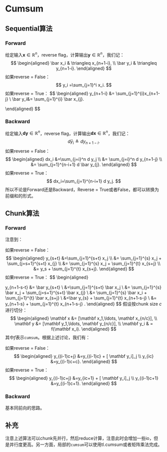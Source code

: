 # Cumsum

## Sequential算法

### Forward

给定输入$\mathbf x\in \mathbb R^{n}$，reverse flag，计算输出$\mathbf y \in \mathbb R^n$，我们记：
$$
\begin{aligned}
\bar x_i & \triangleq x_{n+1-i}, \\
\bar y_i  &  \triangleq y_{n+1-i}.
\end{aligned}
$$
如果reverse = False：
$$
y_i =\sum_{j=1}^i x_i.
$$
如果reverse = True：
$$
\begin{aligned}
y_{n+1-i} &= \sum_{j=1}^{i}x_{n+1-j}  \\
\bar y_i&= \sum_{j=1}^{i} \bar x_{j}.

\end{aligned}
$$


### Backward

给定输入$\mathbf {dy}\in \mathbb R^{n}$，reverse flag，计算输出$\mathbf {dx} \in \mathbb R^n$，我们记：
$$
d\bar y_i \triangleq dy_{n+1-i}.
$$
如果reverse = False：
$$
\begin{aligned}
dx_i
&=\sum_{j=i}^n d y_j \\
&= \sum_{j=i}^n d y_{n+1-j} \\
&= \sum_{j=1}^{n-i+1} d \bar y_{j}.
\end{aligned}
$$
如果reverse = True：
$$
dx_i=\sum_{j=1}^{n-i+1} d y_j.
$$
所以不论是Forward还是Backward，Reverse = True或者False，都可以转换为前缀和的形式。





## Chunk算法

### Forward

注意到：

如果reverse = False：
$$
\begin{aligned}
y_{s+t}
&=\sum_{j=1}^{s+t} x_j \\
&= \sum_{j=1}^{s} x_j + \sum_{j=s+1}^{s+t} x_{j} \\
&= \sum_{j=1}^{s} x_j + \sum_{j=1}^{t} x_{s+j} \\
&= y_s + \sum_{j=1}^{t} x_{s+j}.
\end{aligned}
$$
如果reverse = True：
$$
\begin{aligned}

y_{n+1-s-t}
&= \bar y_{s+t}   \\
&=\sum_{j=1}^{s+t} \bar  x_j \\
&= \sum_{j=1}^{s}  \bar x_j + \sum_{j=s+1}^{s+t}  \bar x_{j} \\
&= \sum_{j=1}^{s}  \bar x_i + \sum_{j=1}^{t} \bar  x_{s+j} \\
&=\bar y_{s} + \sum_{j=1}^{t} x_{n+1-s-j} \\
&= y_{n+1-s} + \sum_{j=1}^{t} x_{n+1-s-j} .
\end{aligned}
$$
假设按chunk size $c$进行切分：
$$
\begin{aligned}
\mathbf x &= [\mathbf x_1,\ldots, \mathbf x_{n/c}], \\
\mathbf y  &= [\mathbf y_1,\ldots, \mathbf y_{n/c}], \\
 \mathbf y_i & = f(\mathbf x_i).
\end{aligned}
$$
其中$f$表示`cumsum`。根据上述讨论，我们有：

如果reverse = False：
$$
\begin{aligned}
y_{(i-1)c+j}
&=y_{(i-1)c} + [ \mathbf y_i]_j \\
y_{ic} &=y_{(i-1)c+c}.
\end{aligned}
$$
如果reverse = True：
$$
\begin{aligned}
y_{(i-1)c+j}
&=y_{ic+1} + [ \mathbf y_i]_j \\
y_{(i-1)c+1} &=y_{(i-1)c+1}.
\end{aligned}
$$




### Backward

基本同前向的思路。



## 补充

注意上述算法可以chunk先并行，然后reduce计算，注意此时会增加一些io，但是并行度更高。另一方面，局部的`cumsum`可以使用tl.cumsum或者矩阵乘法完成。
